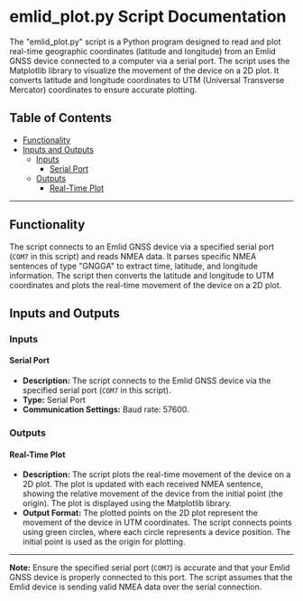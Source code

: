 # emlid_plot.py Script Documentation

The "emlid_plot.py" script is a Python program designed to read and plot real-time geographic coordinates (latitude and longitude) from an Emlid GNSS device connected to a computer via a serial port. The script uses the Matplotlib library to visualize the movement of the device on a 2D plot. It converts latitude and longitude coordinates to UTM (Universal Transverse Mercator) coordinates to ensure accurate plotting.

## Table of Contents

- [Functionality](#functionality)
- [Inputs and Outputs](#inputs-and-outputs)
  - [Inputs](#inputs)
    - [Serial Port](#serial-port)
  - [Outputs](#outputs)
    - [Real-Time Plot](#real-time-plot)

---

## Functionality

The script connects to an Emlid GNSS device via a specified serial port (`COM7` in this script) and reads NMEA data. It parses specific NMEA sentences of type "GNGGA" to extract time, latitude, and longitude information. The script then converts the latitude and longitude to UTM coordinates and plots the real-time movement of the device on a 2D plot.

## Inputs and Outputs

### Inputs

#### Serial Port

- **Description:** The script connects to the Emlid GNSS device via the specified serial port (`COM7` in this script).
- **Type:** Serial Port
- **Communication Settings:** Baud rate: 57600.

### Outputs

#### Real-Time Plot

- **Description:** The script plots the real-time movement of the device on a 2D plot. The plot is updated with each received NMEA sentence, showing the relative movement of the device from the initial point (the origin). The plot is displayed using the Matplotlib library.
- **Output Format:** The plotted points on the 2D plot represent the movement of the device in UTM coordinates. The script connects points using green circles, where each circle represents a device position. The initial point is used as the origin for plotting.

---

**Note:** Ensure the specified serial port (`COM7`) is accurate and that your Emlid GNSS device is properly connected to this port. The script assumes that the Emlid device is sending valid NMEA data over the serial connection.
